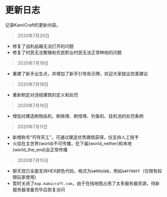 # 更新日志

记录KamiCraft的更新内容。

> 2020年7月20日

- 修复了战利品箱无法打开的问题
- 修复了村民无法繁殖和农民职业村民无法正常种地的问题

> 2020年7月19日

- 重建了新手出生点，并增加了新手引导告示牌，欢迎大家提出完善建议

> 2020年7月18日

- 重新制定对违规建筑的定义和处罚

> 2020年7月16日

- 增加对建造刷物品机、刷铁塔、刷怪塔、钓鱼机、挂机池的处罚条例

> 2020年7月11日

- 新增称号“巧夺天工”，可通过建造优秀建筑获得，仅支持人工授予
- 火焰在主世界(world)不可传播，在下届(world_nether)和末地(world_the_end)会正常传播

> 2020年7月10日

- 聊天现已全面支持HEX颜色代码，格式为`&#RRGGBB`，例如`&#FF00FF`（仅限有权限玩家使用）
- 暂时关闭了`map.kamicraft.com`，由于在线地图占用了太多服务器资源，待新服务器准备完毕后恢复访问
